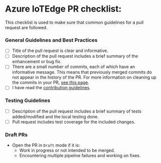 # Azure IoTEdge PR checklist:

This checklist is used to make sure that common guidelines for a pull request are followed.

### General Guidelines and Best Practices
- [ ] Title of the pull request is clear and informative.
- [ ] Description of the pull request includes a brief summary of the enhancement or bug fix.
- [ ] There are a small number of commits, each of which have an informative message. This means that previously merged commits do not appear in the history of the PR. For more information on cleaning up the commits in your PR, [see this page](https://github.com/Azure/azure-powershell/blob/master/documentation/development-docs/cleaning-up-commits.md).
- [ ] I have read the [contribution guidelines](https://github.com/azure/iotedge#contributing).
### Testing Guidelines
- [ ] Description of the pull request includes a brief summary of tests added/modified and the local testing done.  
- [ ] Pull request includes test coverage for the included changes.

### Draft PRs
- Open the PR in `Draft` mode if it is:
	- Work in progress or not intended to be merged.
	- Encountering multiple pipeline failures and working on fixes.
